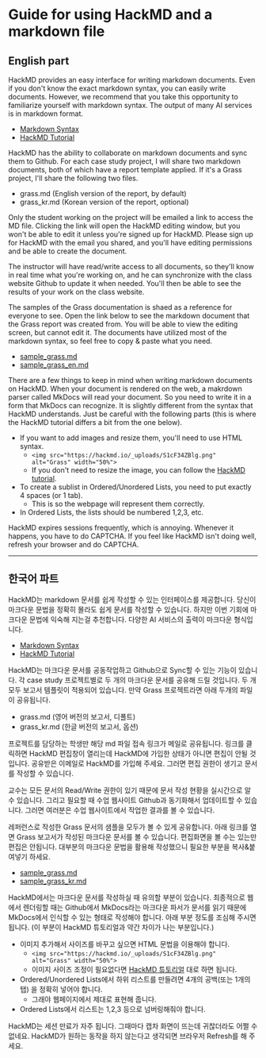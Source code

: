 # Guide for using HackMD and a markdown file

## English part
HackMD provides an easy interface for writing markdown documents. Even if you don't know the exact markdown syntax, you can easily write documents. However, we recommend that you take this opportunity to familiarize yourself with markdown syntax. The output of many AI services is in markdown format.

- [Markdown Syntax](https://www.markdownguide.org/basic-syntax/)
- [HackMD Tutorial](https://hackmd.io/c/tutorials/%2Fs%2Ftutorials)

HackMD has the ability to collaborate on markdown documents and sync them to Github. For each case study project, I will share two markdown documents, both of which have a report template applied. If it's a Grass project, I'll share the following two files.

- grass.md (English version of the report, by default)
- grass_kr.md (Korean version of the report, optional)

Only the student working on the project will be emailed a link to access the MD file. Clicking the link will open the HackMD editing window, but you won't be able to edit it unless you're signed up for HackMD. Please sign up for HackMD with the email you shared, and you'll have editing permissions and be able to create the document.

The instructor will have read/write access to all documents, so they'll know in real time what you're working on, and he can synchronize with the class website Github to update it when needed. You'll then be able to see the results of your work on the class website.

The samples of the Grass documentation is shaed as a reference for everyone to see. Open the link below to see the markdown document that the Grass report was created from. You will be able to view the editing screen, but cannot edit it. The documents have utilized most of the markdown syntax, so feel free to copy & paste what you need.

- [sample_grass.md](https://hackmd.io/@web3classdao/Skoqa_fHxg/edit)
- [sample_grass_en.md](https://hackmd.io/@web3classdao/BJXg0OfHxl/edit)

There are a few things to keep in mind when writing markdown documents on HackMD. When your document is rendered on the web, a makrdown parser called MkDocs will read your document. So you need to write it in a form that MkDocs can recognize. It is slightly different from the syntax that HackMD understands. Just be careful with the following parts (this is where the HackMD tutorial differs a bit from the one below).

- If you want to add images and resize them, you'll need to use HTML syntax.
    - `<img src="https://hackmd.io/_uploads/S1cF34ZBlg.png" alt="Grass" width="50%">`
    - If you don't need to resize the image, you can follow the [HackMD tutorial](https://hackmd.io/c/tutorials/%2F%40docs%2Finsert-image-in-team-note).
- To create a sublist in Ordered/Unordered Lists, you need to put exactly 4 spaces (or 1 tab).
    - This is so the webpage will represent them correctly.
- In Ordered Lists, the lists should be numbered 1,2,3, etc.

HackMD expires sessions frequently, which is annoying. Whenever it happens, you have to do CAPTCHA. If you feel like HackMD isn't doing well, refresh your browser and do CAPTCHA.

---

## 한국어 파트
HackMD는 markdown 문서를 쉽게 작성할 수 있는 인터페이스를 제공합니다. 당신이 마크다운 문법을 정확히 몰라도 쉽게 문서를 작성할 수 있습니다. 하지만 이번 기회에 마크다운 문법에 익숙해 지는걸 추천합니다. 다양한 AI 서비스의 출력이 마크다운 형식입니다. 

- [Markdown Syntax](https://www.markdownguide.org/basic-syntax/)
- [HackMD Tutorial](https://hackmd.io/c/tutorials/%2Fs%2Ftutorials)

HackMD는 마크다운 문서를 공동작업하고 Github으로 Sync할 수 있는 기능이 있습니다. 각 case study 프로젝트별로 두 개의 마크다운 문서를 공유해 드릴 것입니다. 두 개 모두 보고서 템플릿이 적용되어 있습니다. 만약 Grass 프로젝트라면 아래 두개의 파일이 공유됩니다.

- grass.md (영어 버전의 보고서, 디폴트)
- grass_kr.md (한글 버전의 보고서, 옵션)

프로젝트를 담당하는 학생만 해당 md 파일 접속 링크가 메일로 공유됩니다. 링크를 클릭하면 HackMD 편집창이 열리는데 HackMD에 가입한 상태가 아니면 편집이 안될 것입니다. 공유받은 이메일로 HackMD를 가입해 주세요. 그러면 편집 권한이 생기고 문서를 작성할 수 있습니다.

교수는 모든 문서의 Read/Write 권한이 있기 때문에 문서 작성 현황을 실시간으로 알 수 있습니다. 그리고 필요할 때 수업 웹사이트 Github과 동기화해서 업데이트할 수 있습니다. 그러면 여러분은 수업 웹사이트에서 작업한 결과를 볼 수 있습니다. 

레퍼런스로 작성한 Grass 문서의 샘플을 모두가 볼 수 있게 공유합니다. 아래 링크를 열면 Grass 보고서가 작성된 마크다운 문서를 볼 수 있습니다. 편집화면을 볼 수는 있는만 편집은 안됩니다. 대부분의 마크다운 문법을 활용해 작성했으니 필요한 부분을 복사&붙여넣기 하세요.

- [sample_grass.md](https://hackmd.io/@web3classdao/Skoqa_fHxg/edit)
- [sample_grass_kr.md](https://hackmd.io/@web3classdao/BJXg0OfHxl/edit)

HackMD에서는 마크다운 문서를 작성하실 때 유의할 부분이 있습니다. 최종적으로 웹에서 렌더링할 때는 Github에서 MkDocs라는 마크다운 파서가 문서를 읽기 때문에 MkDocs에서 인식할 수 있는 형태로 작성해야 합니다. 아래 부분 정도를 조심해 주시면 됩니다. (이 부분이 HackMD 튜토리얼과 약간 차이가 나는 부분입니다.)

- 이미지 추가해서 사이즈를 바꾸고 싶으면 HTML 문법을 이용해야 합니다. 
    - `<img src="https://hackmd.io/_uploads/S1cF34ZBlg.png" alt="Grass" width="50%">`
    - 이미지 사이즈 조정이 필요없다면 [HackMD 튜토리얼](https://hackmd.io/c/tutorials/%2F%40docs%2Finsert-image-in-team-note) 대로 하면 됩니다. 
- Ordered/Unordered Lists에서 하위 리스트를 만들려면 4개의 공백(또는 1개의 탭) 을 정확히 넣어야 합니다. 
    - 그래야 웹페이지에서 제대로 표현해 줍니다. 
- Ordered Lists에서 리스트는 1,2,3 등으로 넘버링해줘야 합니다.  

HackMD는 세션 만료가 자주 됩니다. 그때마다 캡차 화면이 뜨는데 귀찮더라도 어쩔 수 없네요. HackMD가 원하는 동작을 하지 않는다고 생각되면 브라우저 Refresh를 해 주세요. 

